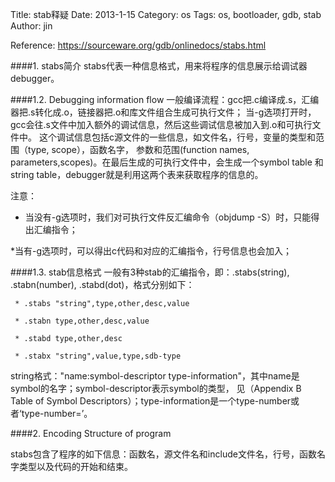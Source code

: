 Title: stab释疑
Date: 2013-1-15
Category: os
Tags: os, bootloader, gdb, stab
Author: jin



Reference: https://sourceware.org/gdb/onlinedocs/stabs.html

####1. stabs简介
stabs代表一种信息格式，用来将程序的信息展示给调试器debugger。

####1.2. Debugging information flow
一般编译流程：gcc把.c编译成.s，汇编器把.s转化成.o，链接器把.o和库文件组合生成可执行文件；
当-g选项打开时，gcc会往.s文件中加入额外的调试信息，然后这些调试信息被加入到.o和可执行文件中。
这个调试信息包括c源文件的一些信息，如文件名，行号，变量的类型和范围（type, scope），函数名字，
参数和范围(function names, parameters,scopes)。在最后生成的可执行文件中，会生成一个symbol table
和string table，debugger就是利用这两个表来获取程序的信息的。

注意：

* 当没有-g选项时，我们对可执行文件反汇编命令（objdump -S）时，只能得出汇编指令；

*当有-g选项时，可以得出c代码和对应的汇编指令，行号信息也会加入；

####1.3. stab信息格式
一般有3种stab的汇编指令，即：.stabs(string), .stabn(number), .stabd(dot)，格式分别如下：
     
     * .stabs "string",type,other,desc,value
     
     * .stabn type,other,desc,value
     
     * .stabd type,other,desc

     * .stabx "string",value,type,sdb-type


string格式："name:symbol-descriptor type-information"，其中name是symbol的名字；symbol-descriptor表示symbol的类型，
见（Appendix B Table of Symbol Descriptors）；type-information是一个type-number或者‘type-number=’。

####2. Encoding Structure of program

stabs包含了程序的如下信息：函数名，源文件名和include文件名，行号，函数名字类型以及代码的开始和结束。

